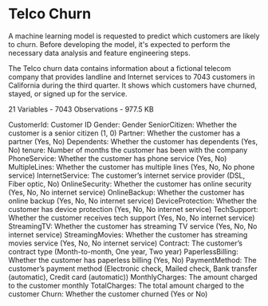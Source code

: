 # Telco Churn 
A machine learning model is requested to predict which customers are likely to churn. 
Before developing the model, it's expected to perform the necessary data analysis and feature engineering steps.

The Telco churn data contains information about a fictional telecom company that provides landline and Internet services to 7043 customers in California during the third quarter. 
It shows which customers have churned, stayed, or signed up for the service.

21 Variables - 7043 Observations - 977.5 KB

CustomerId: Customer ID
Gender: Gender
SeniorCitizen: Whether the customer is a senior citizen (1, 0)
Partner: Whether the customer has a partner (Yes, No)
Dependents: Whether the customer has dependents (Yes, No)
tenure: Number of months the customer has been with the company
PhoneService: Whether the customer has phone service (Yes, No)
MultipleLines: Whether the customer has multiple lines (Yes, No, No phone service)
InternetService: The customer’s internet service provider (DSL, Fiber optic, No)
OnlineSecurity: Whether the customer has online security (Yes, No, No internet service)
OnlineBackup: Whether the customer has online backup (Yes, No, No internet service)
DeviceProtection: Whether the customer has device protection (Yes, No, No internet service)
TechSupport: Whether the customer receives tech support (Yes, No, No internet service)
StreamingTV: Whether the customer has streaming TV service (Yes, No, No internet service)
StreamingMovies: Whether the customer has streaming movies service (Yes, No, No internet service)
Contract: The customer’s contract type (Month-to-month, One year, Two year)
PaperlessBilling: Whether the customer has paperless billing (Yes, No)
PaymentMethod: The customer’s payment method (Electronic check, Mailed check, Bank transfer (automatic), Credit card (automatic))
MonthlyCharges: The amount charged to the customer monthly
TotalCharges: The total amount charged to the customer
Churn: Whether the customer churned (Yes or No)
